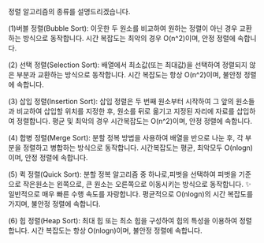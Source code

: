 정렬 알고리즘의 종류를 설명드리겠습니다.

(1)버블 정렬(Bubble Sort):
이웃한 두 원소를 비교하여 원하는 정렬이 아닌 경우 교환하는 방식으로 동작합니다.
시간 복잡도는 최악의 경우 O(n^2)이며, 안정 정렬에 속합니다.


(2) 선택 정렬(Selection Sort):
배열에서 최소값(또는 최대값)을 선택하여 정렬되지 않은 부분과 교환하는 방식으로 동작합니다.
시간 복잡도는 항상 O(n^2)이며, 불안정 정렬에 속합니다.


(3) 삽입 정렬(Insertion Sort):
삽입 정렬은 두 번째 원소부터 시작하여 그 앞의 원소들과 비교하여 삽입할 위치를 지정한 후, 원소를 뒤로 옮기고 지정된 자리에 자료를 삽입하여 정렬합니다.
평균 및 최악의 경우 시간복잡도는 O(n^2)이며, 안정 정렬에 속합니다.


(4) 합병 정렬(Merge Sort):
분할 정복 방법을 사용하여 배열을 반으로 나눈 후, 각 부분을 정렬하고 병합하는 방식으로 동작합니다.
시간복잡도는 평균, 최악모두 O(nlogn)이며, 안정 정렬에 속합니다.


(5) 퀵 정렬(Quick Sort):
분할 정복 알고리즘 중 하나로,피벗을 선택하여 피벗을 기준으로 작은원소는 왼쪽으로, 큰 원소는 오른쪽으로 이동시키는 방식으로 동작합니다.
✨ 일반적으로 매우 빠른 수행 속도를 자랑합니다.
평균적으로 O(nlogn)의 시간 복잡도를 가지며, 불안정 정렬에 속합니다.


(6) 힙 정렬(Heap Sort):
최대 힙 또는 최소 힙을 구성하여 힙의 특성을 이용하여 정렬합니다.
시간 복잡도는 항상 O(nlogn)이며, 불안정 정렬에 속합니다.

